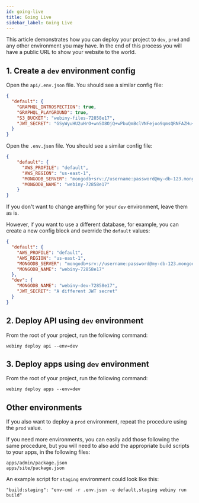 ```yaml
---
id: going-live
title: Going Live
sidebar_label: Going Live
---
```


This article demonstrates how you can deploy your project to `dev`, `prod` and any other environment you may have. In the end of this process you will have a public URL to show your website to the world.

## 1. Create a `dev` environment config

Open the `api/.env.json` file. You should see a similar config file:

```json
{
  "default": {
    "GRAPHQL_INTROSPECTION": true,
    "GRAPHQL_PLAYGROUND": true,
    "S3_BUCKET": "webiny-files-72858e17",
    "JWT_SECRET": "GSyWyuHU2uHrO+wnSO8OjQ+wPbuQmBclVNFejoo9qmsQRNFAZHu+PFSyq48+"
  }
}
```

Open the `.env.json` file. You should see a similar config file:
```json
{
    "default": {
      "AWS_PROFILE": "default",
      "AWS_REGION": "us-east-1",
      "MONGODB_SERVER": "mongodb+srv://username:password@my-db-123.mongodb.net/test?retryWrites=true",
      "MONGODB_NAME": "webiny-72858e17"
    }
}
```

If you don't want to change anything for your `dev` environment, leave them as is.

However, if you want to use a different database, for example, you can create a new config block and override the `default` values:

```json
{
  "default": {
    "AWS_PROFILE": "default",
    "AWS_REGION": "us-east-1",
    "MONGODB_SERVER": "mongodb+srv://username:password@my-db-123.mongodb.net/test?retryWrites=true",
    "MONGODB_NAME": "webiny-72858e17"
  },
  "dev": {
    "MONGODB_NAME": "webiny-dev-72858e17",
    "JWT_SECRET": "A different JWT secret"
  }
}
```

## 2. Deploy API using `dev` environment

From the root of your project, run the following command:

```
webiny deploy api --env=dev
```


## 3. Deploy apps using `dev` environment

From the root of your project, run the following command:

```
webiny deploy apps --env=dev
```

## Other environments

If you also want to deploy a `prod` environment, repeat the procedure using the `prod` value.

If you need more environments, you can easily add those following the same procedure, but you will need to also add the appropriate build scripts to your apps, in the following files:

```
apps/admin/package.json
apps/site/package.json
```

An example script for `staging` environment could look like this:

```
"build:staging": "env-cmd -r .env.json -e default,staging webiny run build"
```
